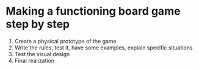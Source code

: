 # Making a functioning board game step by step
1. Create a physical prototype of the game
3. Write the rules, test it, have some examples, explain specific situations
4. Test the visual design
5. Final realization
